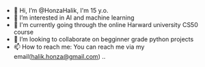 - 👋 Hi, I’m @HonzaHalik, I'm 15 y.o.
- 👀 I’m interested in AI and machine learning
- 🌱 I'm currently going through the online Harward university CS50 course
- 💞️ I’m looking to collaborate on begginner grade python projects
- 📫 How to reach me: You can reach me via my email(halik.honza@gmail.com)
..
<!---
HonzaHalik/HonzaHalik is a ✨ special ✨ repository because its `README.md` (this file) appears on your GitHub profile.
You can click the Preview link to take a look at your changes.
--->
